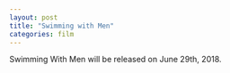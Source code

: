 ```yaml
---
layout: post
title: "Swimming with Men"
categories: film
---
```

Swimming With Men will be released on June 29th, 2018.
